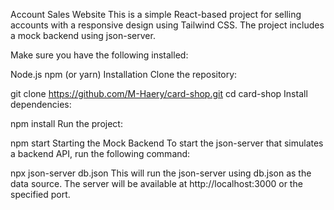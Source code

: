 

Account Sales Website
This is a simple React-based project for selling accounts with a responsive design using Tailwind CSS. The project includes a mock backend using json-server.


Make sure you have the following installed:

Node.js
npm (or yarn)
Installation
Clone the repository:

git clone https://github.com/M-Haery/card-shop.git
cd card-shop
Install dependencies:

npm install
Run the project:

npm start
Starting the Mock Backend
To start the json-server that simulates a backend API, run the following command:

npx json-server db.json
This will run the json-server using db.json as the data source. The server will be available at http://localhost:3000 or the specified port.
